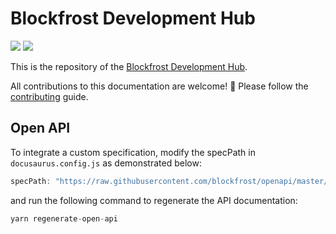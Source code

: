 # Blockfrost Development Hub

<a href="https://fivebinaries.com/" alt="Five Binaries">
 <img src="https://img.shields.io/badge/made%20by-Five%20Binaries-darkviolet.svg?style=flat-square" /></a>
<a href="https://blockfrost.io/" alt="Blockfrost">
 <img src="https://img.shields.io/badge/built%20on-Blockfrost.io-blue.svg?style=flat-square" /></a>

<br/>

This is the repository of the [Blockfrost Development Hub](https://blockfrost.dev/).

All contributions to this documentation are welcome! :rocket: Please follow the [contributing](https://blockfrost.dev/docs/contributing) guide.

## Open API

To integrate a custom specification, modify the specPath in `docusaurus.config.js` as demonstrated below:

```js
specPath: "https://raw.githubusercontent.com/blockfrost/openapi/master/openapi.yaml",
```

and run the following command to regenerate the API documentation:

```js
yarn regenerate-open-api
```
